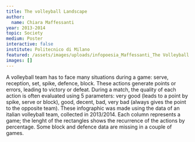 ```yaml
---
title: The volleyball Landscape
author:
  name: Chiara Maffessanti
year: 2013-2014
topic: Society
medium: Poster
interactive: false
institute: Politecnico di Milano
featured: /assets/images/uploads/infopoesia_Maffessanti_The Volleyball Landscape.png
images: []
---
```

A volleyball team has to face many situations during a game: serve, reception, set, spike, defence, block. These actions generate points or errors, leading to victory or defeat. During a match, the quality of each action is often evaluated using 5 parameters: very good (leads to a point by spike, serve or block), good, decent, bad, very bad (always gives the point to the opposite team). These infographic was made using the data of an italian volleyball team, collected in 2013/2014. Each column represents a game; the lenght of the rectangles shows the recurrence of the actions by percentage. Some block and defence data are missing in a couple of games.
